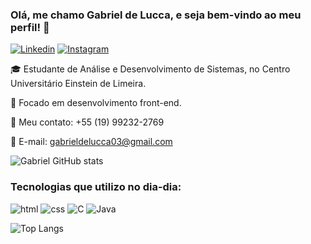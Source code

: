 ### Olá, me chamo Gabriel de Lucca, e seja bem-vindo ao meu perfil! 👋

[![Linkedin](https://img.shields.io/badge/LinkedIn-0077B5?style=for-the-badge&logo=linkedin&logoColor=white)](https://www.linkedin.com/in/gabrielaugustolucca/)
[![Instagram](https://img.shields.io/badge/Instagram-E4405F?style=for-the-badge&logo=instagram&logoColor=white)](https://www.instagram.com/biel.lucca03/)

🎓 Estudante de Análise e Desenvolvimento de Sistemas, no Centro Universitário Einstein de Limeira. 

📕 Focado em desenvolvimento front-end.

📱 Meu contato: +55 (19) 99232-2769

📧 E-mail: gabrieldelucca03@gmail.com

![Gabriel GitHub stats](https://github-readme-stats.vercel.app/api?username=gabriellucca28&show_icons=true&theme=tokyonight)

### Tecnologias que utilizo no dia-dia:

<div style= "display: inline_block">
<img alt = "html" src="https://img.shields.io/badge/HTML-239120?style=for-the-badge&logo=html5&logoColor=white">
<img alt = "css" src="https://img.shields.io/badge/CSS-239120?&style=for-the-badge&logo=css3&logoColor=white">
<img alt = "C" src="https://img.shields.io/badge/C-00599C?style=for-the-badge&logo=c&logoColor=white">
<img alt = "Java" src="https://img.shields.io/badge/Java-ED8B00?style=for-the-badge&logo=openjdk&logoColor=white">

![Top Langs](https://github-readme-stats.vercel.app/api/top-langs/?username=gabriellucca28&hide_progress=true&theme=tokyonight)
</div>

